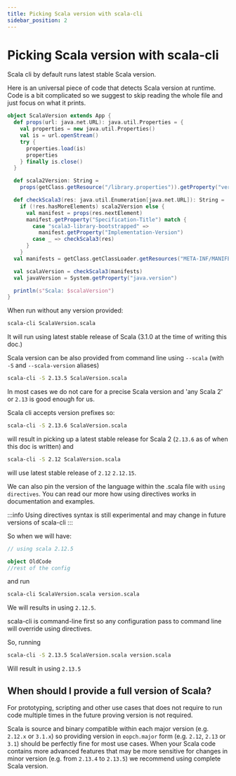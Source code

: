 ```yaml
---
title: Picking Scala version with scala-cli
sidebar_position: 2
---
```


# Picking Scala version with scala-cli

Scala cli by default runs latest stable Scala version.

Here is an universal piece of code that detects Scala version at runtime. Code is a bit complicated so we suggest to skip reading the whole file and just focus on what it prints.

```scala title=ScalaVersion.scala
object ScalaVersion extends App {
  def props(url: java.net.URL): java.util.Properties = {
    val properties = new java.util.Properties()
    val is = url.openStream()
    try {
      properties.load(is)
      properties
    } finally is.close()
  }

  def scala2Version: String =
    props(getClass.getResource("/library.properties")).getProperty("version.number")

  def checkScala3(res: java.util.Enumeration[java.net.URL]): String =
    if (!res.hasMoreElements) scala2Version else {
      val manifest = props(res.nextElement)
      manifest.getProperty("Specification-Title") match {
        case "scala3-library-bootstrapped" =>
          manifest.getProperty("Implementation-Version")
        case _ => checkScala3(res)
      }
    }
  val manifests = getClass.getClassLoader.getResources("META-INF/MANIFEST.MF")

  val scalaVersion = checkScala3(manifests)
  val javaVersion = System.getProperty("java.version")

  println(s"Scala: $scalaVersion")
}
```

When run without any version provided:

```bash
scala-cli ScalaVersion.scala
```

<!-- Expected-regex:
Scala: 3\..*
-->


It will run using latest stable release of Scala (3.1.0 at the time of writing this doc.)

Scala version can be also provided from command line using `--scala` (with `-S` and `--scala-version` aliases)

```bash
scala-cli -S 2.13.5 ScalaVersion.scala
```
<!-- Expected-regex:
Scala: 2\.13\.5
-->

In most cases we do not care for a precise Scala version and 'any Scala 2' or `2.13` is good enough for us.

Scala cli accepts version prefixes so:

```bash
scala-cli -S 2.13.6 ScalaVersion.scala
```
<!-- Expected-regex:
Scala: 2\..+
-->

will result in picking up a latest stable release for Scala 2 (`2.13.6` as of when this doc is written) and

```bash
scala-cli -S 2.12 ScalaVersion.scala
```
<!-- Expected-regex:
Scala: 2\.12\.15
-->

will use latest stable release of `2.12` `2.12.15`.


We can also pin the version of the language within the .scala file with `using directives`. You can read our more how using directives works in documentation and examples.

:::info
Using directives syntax is still experimental and may change in future versions of scala-cli
:::

So when we will have:

```scala title=version.scala
// using scala 2.12.5

object OldCode
//rest of the config
```

and run

```bash
scala-cli ScalaVersion.scala version.scala
```

<!-- Expected-regex: TODO -
Scala: 2\.12\.5
-->

We will results in using `2.12.5`.

scala-cli is command-line first so any configuration pass to command line will override using directives.

So, running

```bash
scala-cli -S 2.13.5 ScalaVersion.scala version.scala
```

Will result in using `2.13.5`

<!-- Expected-regex:
Scala: 2\.13\.5
-->

## When should I provide a full version of Scala?

For prototyping, scripting and other use cases that does not require to run code multiple times in the future proving version is not required.

Scala is source and binary compatible within each major version (e.g. `2.12.x` or `3.1.x`) so providing version in `eopch.major` form (e.g. `2.12`, `2.13` or `3.1`) should be perfectly fine for most use cases. When your Scala code contains more advanced features that may be more sensitive for changes in minor version (e.g. from `2.13.4` to `2.13.5`) we recommend using complete Scala version.
